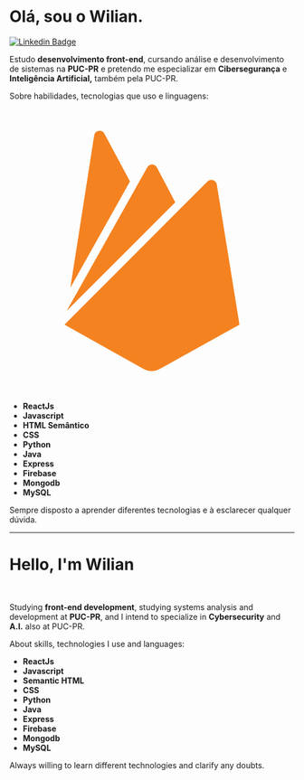 <h1>Olá, sou o Wilian. </h1>

[![Linkedin Badge](https://img.shields.io/badge/-LinkedIn-blue?style=flat-square&logo=Linkedin&logoColor=white&link=https://www.linkedin.com/in/wilian-krinke-a640b7141/)](https://www.linkedin.com/in/wilian-krinke-a640b7141/)
<p>Estudo <strong>desenvolvimento front-end</strong>, cursando análise e desenvolvimento de sistemas na <strong>PUC-PR</strong> e pretendo me especializar em <strong>Cibersegurança</strong> e <strong>Inteligência Artificial,</strong> também pela PUC-PR.</p>
<p>Sobre habilidades, tecnologias que uso e linguagens:</p>

<img>
  <svg viewBox="0 0 128 128">
  <path fill="#f58220" d="M27.35 80.52l10.68-68.44c.37-2.33 3.5-2.89 4.6-.8l11.48 21.48-26.76 47.76zm75.94 16.63L93.1 34.11c-.31-1.96-2.76-2.76-4.17-1.35L24.71 97.15l35.54 19.95a7.447 7.447 0 007.18 0l35.86-19.95zm-28.85-55L66.21 26.5c-.92-1.78-3.44-1.78-4.36 0L25.7 90.95l48.74-48.8z"></path>
</svg>
</img>

<ul>
  <li><strong>ReactJs</strong></li>
  <li><strong>Javascript</strong></li>
  <li><strong>HTML Semântico</strong></li>
  <li><strong>CSS</strong></li>
  <li><strong>Python</strong></li>
  <li><strong>Java</strong></li>
  <li><strong>Express</strong></li>
  <li><strong>Firebase</strong></li>
  <li><strong>Mongodb</strong></li>
  <li><strong>MySQL</strong></li>
</ul>
<p>Sempre disposto a aprender diferentes tecnologias e à esclarecer qualquer dúvida.</p>
<hr/>
<h1>Hello, I'm Wilian</h1>
<br/>
<p>Studying <strong>front-end development</strong>, studying systems analysis and development at <strong>PUC-PR</strong>, and I intend to specialize in <strong>Cybersecurity</strong> and <strong>A.I.</strong> also at PUC-PR.</p>
<p>About skills, technologies I use and languages:</p>
<ul>
  <li><strong>ReactJs</strong></li>
  <li><strong>Javascript</strong></li>
  <li><strong>Semantic HTML</strong></li>
  <li><strong>CSS</strong></li>
  <li><strong>Python</strong></li>
  <li><strong>Java</strong></li>
  <li><strong>Express</strong></li>
  <li><strong>Firebase</strong></li>
  <li><strong>Mongodb</strong></li>
  <li><strong>MySQL</strong></li>
</ul>
<p>Always willing to learn different technologies and clarify any doubts.</p>
